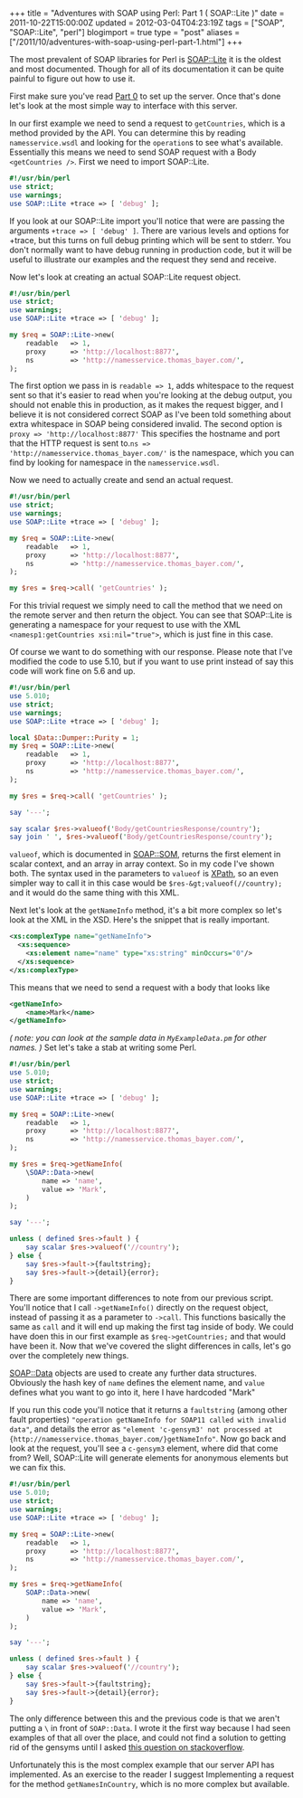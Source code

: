 +++
title = "Adventures with SOAP using Perl: Part 1 ( SOAP::Lite )"
date = 2011-10-22T15:00:00Z
updated = 2012-03-04T04:23:19Z
tags = ["SOAP", "SOAP::Lite",  "perl"]
blogimport = true 
type = "post"
aliases = ["/2011/10/adventures-with-soap-using-perl-part-1.html"]
+++

The most prevalent of SOAP libraries for Perl is [SOAP::Lite][sl] it is the oldest and most documented. Though for all
of its documentation it can be quite painful to figure out how to use it.

First make sure you've read [Part 0][prev] to set up the server. Once that's done let's look at the most simple way to
interface with this server.

In our first example we need to send a request to `getCountries`, which is a method provided by the API. You can
determine this by reading `namesservice.wsdl` and looking for the `operation`s to see what's available. Essentially
this means we need to send SOAP request with a Body `<getCountries />`. First we need to import SOAP::Lite.
```perl
#!/usr/bin/perl
use strict;
use warnings;
use SOAP::Lite +trace => [ 'debug' ];
```
If you look at our SOAP::Lite import you'll notice that were are passing the arguments `+trace => [ 'debug' ]`.
There are various levels and options for +trace, but this turns on full debug printing which will be sent to stderr.
You don't normally want to have debug running in production code, but it will be useful to illustrate our examples and
the request they send and receive.

Now let's look at creating an actual SOAP::Lite request object.
```perl
#!/usr/bin/perl
use strict;
use warnings;
use SOAP::Lite +trace => [ 'debug' ];

my $req = SOAP::Lite->new(
    readable   => 1,
    proxy      => 'http://localhost:8877',
    ns         => 'http://namesservice.thomas_bayer.com/',
);
```
The first option we pass in is `readable => 1`, adds whitespace to the request sent so that it's easier to read when
you're looking at the debug output, you should not enable this in production, as it makes the request bigger, and I
believe it is not considered correct SOAP as I've been told something about extra whitespace in SOAP being considered
invalid. The second option is `proxy => 'http://localhost:8877'` This specifies the hostname and port that the HTTP
request is sent to.`ns => 'http://namesservice.thomas_bayer.com/'` is the namespace, which you can find by looking for
namespace in the `namesservice.wsdl`. 

Now we need to actually create and send an actual request.
```perl
#!/usr/bin/perl
use strict;
use warnings;
use SOAP::Lite +trace => [ 'debug' ];

my $req = SOAP::Lite->new(
    readable   => 1,
    proxy      => 'http://localhost:8877',
    ns         => 'http://namesservice.thomas_bayer.com/',
);

my $res = $req->call( 'getCountries' );
```
For this trivial request we simply need to call the method that we need on the remote server and then return the
object. You can see that SOAP::Lite is generating a namespace for your request to use with the XML 
`<namesp1:getCountries xsi:nil="true">`, which is just fine in this case.

Of course we want to do something with our response. Please note that I've modified the code to use 5.10, but if you
want to use print instead of say this code will work fine on 5.6 and up.
```perl
#!/usr/bin/perl
use 5.010;
use strict;
use warnings;
use SOAP::Lite +trace => [ 'debug' ];

local $Data::Dumper::Purity = 1;
my $req = SOAP::Lite->new(
    readable   => 1,
    proxy      => 'http://localhost:8877',
    ns         => 'http://namesservice.thomas_bayer.com/',
);

my $res = $req->call( 'getCountries' );

say '---';

say scalar $res->valueof('Body/getCountriesResponse/country');
say join ' ', $res->valueof('Body/getCountriesResponse/country');
```
`valueof`, which is documented in [SOAP::SOM][ss], returns the first element in scalar context, and an array in array
context. So in my code I've shown both. The syntax used in the parameters to `valueof` is [XPath][xpath], so an even
simpler way to call it in this case would be `$res-&gt;valueof(//country);` and it would do the same thing with this
XML.

Next let's look at the `getNameInfo` method, it's a bit more complex so let's look at the XML in the XSD. Here's the
snippet that is really important.
```xml
<xs:complexType name="getNameInfo">                                                                                                                 
  <xs:sequence>                                                                                                                                     
    <xs:element name="name" type="xs:string" minOccurs="0"/>                                                                                        
  </xs:sequence>                                                                                                                                    
</xs:complexType>
```
This means that we need to send a request with a body that looks like
```xml
<getNameInfo>
    <name>Mark</name>
</getNameInfo>
```
_( note: you can look at the sample data in `MyExampleData.pm` for other names. )_ Set let's take a stab at writing
some Perl.
```perl
#!/usr/bin/perl
use 5.010;
use strict;
use warnings;
use SOAP::Lite +trace => [ 'debug' ];

my $req = SOAP::Lite->new(
    readable   => 1,
    proxy      => 'http://localhost:8877',
    ns         => 'http://namesservice.thomas_bayer.com/',
);

my $res = $req->getNameInfo(
    \SOAP::Data->new(
        name => 'name',
        value => 'Mark',
    )
);

say '---';

unless ( defined $res->fault ) {
    say scalar $res->valueof('//country');
} else {
    say $res->fault->{faultstring};
    say $res->fault->{detail}{error};
}
```
There are some important differences to note from our previous script. You'll notice that I call `->getNameInfo()`
directly on the request object, instead of passing it as a parameter to `->call`. This functions basically the same as
`call` and it will end up making the first tag inside of body. We could have doen this in our first example as 
`$req->getCountries;` and that would have been it. Now that we've covered the slight differences in calls, let's go
over the completely new things.

[SOAP::Data][sd] objects are used to create any further data structures. Obviously the hash key of `name` defines the
element name, and `value` defines what you want to go into it, here I have hardcoded "Mark"

If you run this code you'll notice that it returns a `faultstring` (among other fault properties) 
`"operation getNameInfo for SOAP11 called with invalid data"`, and details the error as 
`"element 'c-gensym3' not processed at {http://namesservice.thomas_bayer.com/}getNameInfo"`. Now go back and look at
the request, you'll see a `c-gensym3` element, where did that come from? Well, SOAP::Lite will generate elements for
anonymous elements but we can fix this.
```perl
#!/usr/bin/perl
use 5.010;
use strict;
use warnings;
use SOAP::Lite +trace => [ 'debug' ];

my $req = SOAP::Lite->new(
    readable   => 1,
    proxy      => 'http://localhost:8877',
    ns         => 'http://namesservice.thomas_bayer.com/',
);

my $res = $req->getNameInfo(
    SOAP::Data->new(
        name => 'name',
        value => 'Mark',
    )
);

say '---';

unless ( defined $res->fault ) {
    say scalar $res->valueof('//country');
} else {
    say $res->fault->{faultstring};
    say $res->fault->{detail}{error};
}
```
The only difference between this and the previous code is that we aren't putting a `\` in front of `SOAP::Data`. I
wrote it the first way because I had seen examples of that all over the place, and could not find a solution to getting
rid of the gensyms until I asked [this question on stackoverflow][so].

Unfortunately this is the most complex example that our server API has implemented. As an exercise to the reader I
suggest Implementing a request for the method `getNamesInCountry`, which is no more complex but available.

[sl]: https://metacpan.org/module/SOAP::Lite
[ss]: https://metacpan.org/module/SOAP::SOM#ACCESSING-ELEMENT-VALUES
[sd]: https://metacpan.org/module/SOAP::Data
[xpath]: http://www.w3schools.com/xpath/xpath_syntax.asp
[prev]: /post/adventures-with-soap-using-perl-part-0
[so]: http://stackoverflow.com/q/6986679/206466

